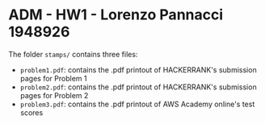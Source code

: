 # ADM - HW1 - Lorenzo Pannacci 1948926

The folder `stamps/` contains three files:

* `problem1.pdf`: contains the .pdf printout of HACKERRANK's submission pages for Problem 1
* `problem2.pdf`: contains the .pdf printout of HACKERRANK's submission pages for Problem 2
* `problem3.pdf`: contains the .pdf printout of AWS Academy online's test scores